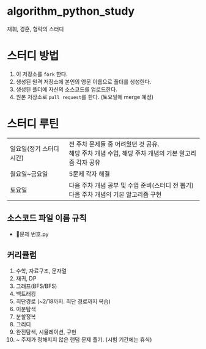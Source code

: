 # algorithm_python_study
재휘, 경훈, 형락의 스터디

# 스터디 방법
  1. 이 저장소를 `fork` 한다.
  2. 생성된 원격 저장소에 본인의 영문 이름으로 폴더를 생성한다.
  3. 생성된 폴더에 자신의 소스코드를 업로드한다.
  4. 원본 저장소로 `pull request`를 한다. (토요일에 merge 예정)


# 스터디 루틴
  <table>
  <tr>
    <td>일요일(정기 스터디 시간)</td>
    <td>전 주차 문제들 중 어려웠던 것 공유. <br/>해당 주차 개념 수업, 해당 주차 개념의 기본 알고리즘 각자 공유 </td>
  </tr>
  <tr>
    <td>월요일~금요일</td>
    <td>5문제 각자 해결</td>
  </tr>
  <tr>
    <td>토요일</td>
    <td>다음 주차 개념 공부 및 수업 준비(스터디 전 뽑기)<br/>다음 주차 개념의 기본 알고리즘 구현
  </tr>
</table>

## 소스코드 파일 이름 규칙
  - 문제 번호.py


## 커리큘럼
  1. 수학, 자료구조, 문자열
  2. 재귀, DP
  3. 그래프(BFS/BFS)
  4. 백트래킹
  5. 최단경로 (~2/18까지. 최단 경로까지 복습)
  6. 이분탐색 
  7. 분할정복
  8. 그리디
  9. 완전탐색, 시뮬레이션, 구현
  10. ~ 주제가 정해지지 않은 랜덤 문제 풀기. (시험 기간에는 휴식)
